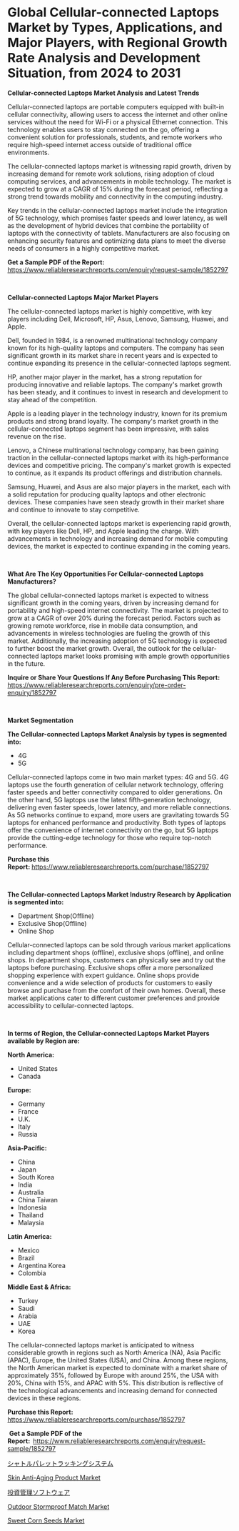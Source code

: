 <p><h1>Global Cellular-connected Laptops Market by Types, Applications, and Major Players, with Regional Growth Rate Analysis and Development Situation, from 2024 to 2031</h1></p><p><strong>Cellular-connected Laptops Market Analysis and Latest Trends</strong></p>
<p><p>Cellular-connected laptops are portable computers equipped with built-in cellular connectivity, allowing users to access the internet and other online services without the need for Wi-Fi or a physical Ethernet connection. This technology enables users to stay connected on the go, offering a convenient solution for professionals, students, and remote workers who require high-speed internet access outside of traditional office environments.</p><p>The cellular-connected laptops market is witnessing rapid growth, driven by increasing demand for remote work solutions, rising adoption of cloud computing services, and advancements in mobile technology. The market is expected to grow at a CAGR of 15% during the forecast period, reflecting a strong trend towards mobility and connectivity in the computing industry.</p><p>Key trends in the cellular-connected laptops market include the integration of 5G technology, which promises faster speeds and lower latency, as well as the development of hybrid devices that combine the portability of laptops with the connectivity of tablets. Manufacturers are also focusing on enhancing security features and optimizing data plans to meet the diverse needs of consumers in a highly competitive market.</p></p>
<p><strong>Get a Sample PDF of the Report:&nbsp;</strong> <a href="https://www.reliableresearchreports.com/enquiry/request-sample/1852797">https://www.reliableresearchreports.com/enquiry/request-sample/1852797</a></p>
<p>&nbsp;</p>
<p><strong>Cellular-connected Laptops Major Market Players</strong></p>
<p><p>The cellular-connected laptops market is highly competitive, with key players including Dell, Microsoft, HP, Asus, Lenovo, Samsung, Huawei, and Apple. </p><p>Dell, founded in 1984, is a renowned multinational technology company known for its high-quality laptops and computers. The company has seen significant growth in its market share in recent years and is expected to continue expanding its presence in the cellular-connected laptops segment.</p><p>HP, another major player in the market, has a strong reputation for producing innovative and reliable laptops. The company's market growth has been steady, and it continues to invest in research and development to stay ahead of the competition.</p><p>Apple is a leading player in the technology industry, known for its premium products and strong brand loyalty. The company's market growth in the cellular-connected laptops segment has been impressive, with sales revenue on the rise.</p><p>Lenovo, a Chinese multinational technology company, has been gaining traction in the cellular-connected laptops market with its high-performance devices and competitive pricing. The company's market growth is expected to continue, as it expands its product offerings and distribution channels.</p><p>Samsung, Huawei, and Asus are also major players in the market, each with a solid reputation for producing quality laptops and other electronic devices. These companies have seen steady growth in their market share and continue to innovate to stay competitive.</p><p>Overall, the cellular-connected laptops market is experiencing rapid growth, with key players like Dell, HP, and Apple leading the charge. With advancements in technology and increasing demand for mobile computing devices, the market is expected to continue expanding in the coming years.</p></p>
<p>&nbsp;</p>
<p><strong>What Are The Key Opportunities For Cellular-connected Laptops Manufacturers?</strong></p>
<p><p>The global cellular-connected laptops market is expected to witness significant growth in the coming years, driven by increasing demand for portability and high-speed internet connectivity. The market is projected to grow at a CAGR of over 20% during the forecast period. Factors such as growing remote workforce, rise in mobile data consumption, and advancements in wireless technologies are fueling the growth of this market. Additionally, the increasing adoption of 5G technology is expected to further boost the market growth. Overall, the outlook for the cellular-connected laptops market looks promising with ample growth opportunities in the future.</p></p>
<p><strong>Inquire or Share Your Questions If Any Before Purchasing This Report:</strong> <a href="https://www.reliableresearchreports.com/enquiry/pre-order-enquiry/1852797">https://www.reliableresearchreports.com/enquiry/pre-order-enquiry/1852797</a></p>
<p>&nbsp;</p>
<p><strong>Market Segmentation</strong></p>
<p><strong>The Cellular-connected Laptops Market Analysis by types is segmented into:</strong></p>
<p><ul><li>4G</li><li>5G</li></ul></p>
<p><p>Cellular-connected laptops come in two main market types: 4G and 5G. 4G laptops use the fourth generation of cellular network technology, offering faster speeds and better connectivity compared to older generations. On the other hand, 5G laptops use the latest fifth-generation technology, delivering even faster speeds, lower latency, and more reliable connections. As 5G networks continue to expand, more users are gravitating towards 5G laptops for enhanced performance and productivity. Both types of laptops offer the convenience of internet connectivity on the go, but 5G laptops provide the cutting-edge technology for those who require top-notch performance.</p></p>
<p><strong>Purchase this Report:&nbsp;</strong><a href="https://www.reliableresearchreports.com/purchase/1852797">https://www.reliableresearchreports.com/purchase/1852797</a></p>
<p>&nbsp;</p>
<p><strong>The Cellular-connected Laptops Market Industry Research by Application is segmented into:</strong></p>
<p><ul><li>Department Shop(Offline)</li><li>Exclusive Shop(Offline)</li><li>Online Shop</li></ul></p>
<p><p>Cellular-connected laptops can be sold through various market applications including department shops (offline), exclusive shops (offline), and online shops. In department shops, customers can physically see and try out the laptops before purchasing. Exclusive shops offer a more personalized shopping experience with expert guidance. Online shops provide convenience and a wide selection of products for customers to easily browse and purchase from the comfort of their own homes. Overall, these market applications cater to different customer preferences and provide accessibility to cellular-connected laptops.</p></p>
<p>&nbsp;</p>
<p><strong>In terms of Region, the Cellular-connected Laptops Market Players available by Region are:</strong></p>
<p>
    <p> <strong> North America: </strong>
        <ul>
            <li>United States</li>
            <li>Canada</li>
        </ul>
        </p> 
    <p> <strong> Europe: </strong>
        <ul>
            <li>Germany</li>
            <li>France</li>
            <li>U.K.</li>
            <li>Italy</li>
            <li>Russia</li>
        </ul>
        </p> 
    <p> <strong> Asia-Pacific: </strong>
        <ul>
            <li>China</li>
            <li>Japan</li>
            <li>South Korea</li>
            <li>India</li>
            <li>Australia</li>
            <li>China Taiwan</li>
            <li>Indonesia</li>
            <li>Thailand</li>
            <li>Malaysia</li>
        </ul>
        </p> 
    <p> <strong> Latin America: </strong>
        <ul>
            <li>Mexico</li>
            <li>Brazil</li>
            <li>Argentina Korea</li>
            <li>Colombia</li>
        </ul>
        </p> 
    <p> <strong> Middle East & Africa: </strong>
        <ul>
            <li>Turkey</li>
            <li>Saudi</li>
            <li>Arabia</li>
            <li>UAE</li>
            <li>Korea</li>
        </ul>
    </p>
    </p>
<p><p>The cellular-connected laptops market is anticipated to witness considerable growth in regions such as North America (NA), Asia Pacific (APAC), Europe, the United States (USA), and China. Among these regions, the North American market is expected to dominate with a market share of approximately 35%, followed by Europe with around 25%, the USA with 20%, China with 15%, and APAC with 5%. This distribution is reflective of the technological advancements and increasing demand for connected devices in these regions.</p></p>
<p><strong>Purchase this Report: </strong><a href="https://www.reliableresearchreports.com/purchase/1852797">https://www.reliableresearchreports.com/purchase/1852797</a></p>
<p>&nbsp;<strong>Get a Sample PDF of the Report:&nbsp;&nbsp;</strong><a href="https://www.reliableresearchreports.com/enquiry/request-sample/1852797">https://www.reliableresearchreports.com/enquiry/request-sample/1852797</a></p>
<p><strong></strong></p>
<p><p><a href="https://github.com/gfggqjbfys368009/Market-Research-Report-List-1/blob/main/15178647935.md">シャトルパレットラッキングシステム</a></p><p><a href="https://github.com/brentleyjimmiealvaradoz4l1rea/Market-Research-Report-List-1/blob/main/skin-anti-aging-product-market.md">Skin Anti-Aging Product Market</a></p><p><a href="https://medium.com/@kaiyohnson76845/%E6%8A%95%E8%B3%87%E7%AE%A1%E7%90%86%E3%82%BD%E3%83%95%E3%83%88%E3%82%A6%E3%82%A7%E3%82%A2%E5%B8%82%E5%A0%B4-%E6%88%90%E5%8A%9F%E3%81%99%E3%82%8B%E3%83%93%E3%82%B8%E3%83%8D%E3%82%B9%E6%88%A6%E7%95%A5%E3%81%AE%E9%8D%B52031%E5%B9%B4%E3%81%BE%E3%81%A7%E3%81%AE%E4%BA%88%E6%B8%AC-711f2c93a645">投資管理ソフトウェア</a></p><p><a href="https://github.com/Angelnienowdseej3e45z3p8c/Market-Research-Report-List-1/blob/main/outdoor-stormproof-match-market.md">Outdoor Stormproof Match Market</a></p><p><a href="https://issuu.com/reportprime-2/docs/sweet-corn-seeds-market-size-2030.pptx">Sweet Corn Seeds Market</a></p></p>